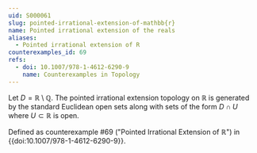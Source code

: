 ```yaml
---
uid: S000061
slug: pointed-irrational-extension-of-mathbb{r}
name: Pointed irrational extension of the reals
aliases:
  - Pointed irrational extension of R
counterexamples_id: 69
refs:
  - doi: 10.1007/978-1-4612-6290-9 
    name: Counterexamples in Topology
---
```

Let $D = \mathbb{R} \setminus \mathbb{Q}$. The pointed irrational extension topology on $\mathbb{R}$ is generated by the standard Euclidean open sets along with sets of the form $D \cap U$ where $U \subset \mathbb{R}$ is open.

Defined as counterexample #69 ("Pointed Irrational Extension of $\mathbb{R}$")
in {{doi:10.1007/978-1-4612-6290-9}}.
